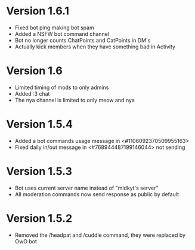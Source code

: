 # Version 1.6.1
+ Fixed bot ping making bot spam
+ Added a NSFW bot command channel
+ Bot no longer counts ChatPoints and CatPoints in DM's
+ Actually kick members when they have something bad in Activity 

# Version 1.6
+ Limited timing of mods to only admins
+ Added :3 chat
+ The nya channel is limited to only meow and nya

# Version 1.5.4
+ Added a bot commands usage message in <#1106092370509955163>
+ Fixed daily in/out message in <#768944487199146044> not sending

# Version 1.5.3
+ Bot uses current server name instead of "mldkyt's server"
+ All moderation commands now send response as public by default

# Version 1.5.2
- Removed the /headpat and /cuddle command, they were replaced by OwO bot
